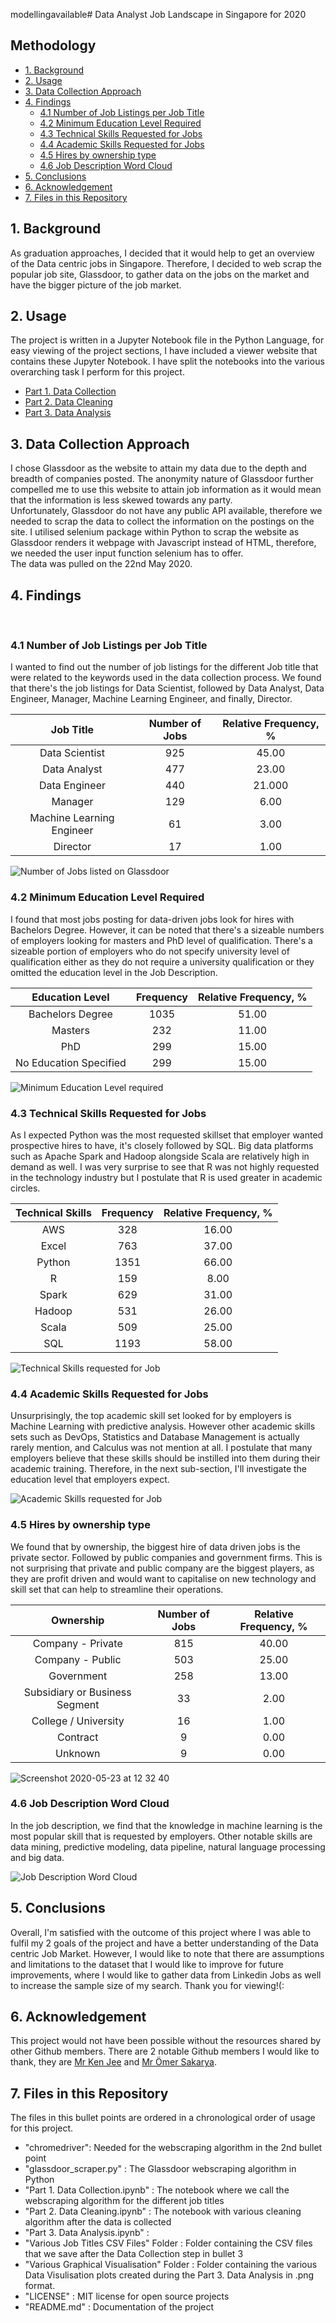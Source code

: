modellingavailable# Data Analyst Job Landscape in Singapore for 2020

## Methodology
* [1. Background](#point_1)
* [2. Usage](#point_2)
* [3. Data Collection Approach](#point_3)
* [4. Findings](#point_4)
  * [4.1 Number of Job Listings per Job Title](#point_4_1)
  * [4.2 Minimum Education Level Required](#point_4_2)
  * [4.3 Technical Skills Requested for Jobs](#point_4_3)
  * [4.4 Academic Skills Requested for Jobs](#point_4_4)
  * [4.5 Hires by ownership type](#point_4_5)
  * [4.6 Job Description Word Cloud](#point_4_6)
* [5. Conclusions](#point_5)
* [6. Acknowledgement](#point_6)
* [7. Files in this Repository](#point_7)


<a id="point_1"></a>
## 1. Background
As graduation approaches, I decided that it would help to get an overview of the Data centric jobs in Singapore. Therefore, I decided to web scrap the popular job site, Glassdoor, to gather data on the jobs on the market and have the bigger picture of the job market.


<a id="point_2"></a>
## 2. Usage
The project is written in a Jupyter Notebook file in the Python Language, for easy viewing of the project sections, I have included a viewer website that contains these Jupyter Notebook. I have split the notebooks into the various overarching task I perform for this project.
* [Part 1. Data Collection](https://nbviewer.jupyter.org/github/jamesgsw/Data-Analyst-Job-Landscape-in-2020/blob/master/Part%201.%20Data%20Collection.ipynb)
* [Part 2. Data Cleaning](https://nbviewer.jupyter.org/github/jamesgsw/Data-Analyst-Job-Landscape-in-2020/blob/master/Part%202.%20Data%20Cleaning.ipynb)
* [Part 3. Data Analysis](https://nbviewer.jupyter.org/github/jamesgsw/Exploring-the-Big-Data-and-Analytics-Job-Market-in-Singapore-2020/blob/master/Part%203.%20Data%20Analysis.ipynb)


<a id="point_3"></a>
## 3. Data Collection Approach
I chose Glassdoor as the website to attain my data due to the depth and breadth of companies posted. The anonymity nature of Glassdoor further compelled me to use this website to attain job information as it would mean that the information is less skewed towards any party.
<br> Unfortunately, Glassdoor do not have any public API available, therefore we needed to scrap the data to collect the information on the postings on the site. I utilised selenium package within Python to scrap the website as Glassdoor renders it webpage with Javascript instead of HTML, therefore, we needed the user input function selenium has to offer.
<br> The data was pulled on the 22nd May 2020.


<a id="point_4"></a>
## 4. Findings
<br>

<a id="point_4_1"></a>
<h3> 4.1 Number of Job Listings per Job Title </h3>
I wanted to find out the number of job listings for the different Job title that were related to the keywords used in the data collection process. We found that there's the job listings for Data Scientist, followed by Data Analyst, Data Engineer, Manager, Machine Learning Engineer, and finally, Director.

| Job Title	| Number of Jobs |	Relative Frequency, % |
| :---: | :---: | :---: |
| Data Scientist	| 925	| 45.00 |
| Data Analyst	| 477	| 23.00 |
| Data Engineer	| 440	| 21.000 |
| Manager	| 129	| 6.00 |
| Machine Learning Engineer	| 61	| 3.00 |
| Director	| 17 |	1.00 |

![Number of Jobs listed on Glassdoor](https://user-images.githubusercontent.com/36501392/84592079-6f4dd580-ae75-11ea-8235-83ef6543ef2e.png)

<a id="point_4_2"></a>
<h3> 4.2 Minimum Education Level Required </h3>
I found that most jobs posting for data-driven jobs look for hires with Bachelors Degree. However, it can be noted that there's a sizeable numbers of employers looking for masters and PhD level of qualification. There's a sizeable portion of employers who do not specify university level of qualification either as they do not require a university qualification or they omitted the education level in the Job Description.

|Education Level |	Frequency	| Relative Frequency, % |
| :---: | :---: | :---:|
|Bachelors Degree	| 1035 |	51.00 |
|Masters	| 232	| 11.00 |
|PhD	| 299	| 15.00 |
|No Education Specified	| 299	| 15.00 |

![Minimum Education Level required](https://user-images.githubusercontent.com/36501392/82721446-bf5ecf80-9cef-11ea-9f57-d48ad5d65426.png)

<a id="point_4_3"></a>
<h3> 4.3 Technical Skills Requested for Jobs </h3>
As I expected Python was the most requested skillset that employer wanted prospective hires to have, it's closely followed by SQL. Big data platforms such as Apache Spark and Hadoop alongside Scala are relatively high in demand as well.
I was very surprise to see that R was not highly requested in the technology industry but I postulate that R is used greater in academic circles.

| Technical Skills |	Frequency	| Relative Frequency, % |
| :---: | :---: | :---:|
| AWS	| 328	| 16.00 |
| Excel	| 763	| 37.00 |
| Python | 1351	| 66.00 |
| R	| 159	| 8.00 |
| Spark	| 629	| 31.00 |
| Hadoop | 531	| 26.00 |
| Scala	| 509	| 25.00 |
| SQL	| 1193	| 58.00 |

![Technical Skills requested for Job](https://user-images.githubusercontent.com/36501392/82721458-cd145500-9cef-11ea-80fe-48f0f39d6865.png)

<a id="point_4_4"></a>
<h3> 4.4 Academic Skills Requested for Jobs </h3>
Unsurprisingly, the top academic skill set looked for by employers is Machine Learning with predictive analysis. However other academic skills sets such as DevOps, Statistics and Database Management is actually rarely mention, and Calculus was not mention at all.
I postulate that many employers believe that these skills should be instilled into them during their academic training. Therefore, in the next sub-section, I'll investigate the education level that employers expect.

![Academic Skills requested for Job](https://user-images.githubusercontent.com/36501392/82721464-d3a2cc80-9cef-11ea-8ca8-1f0f14cb75db.png)

<a id="point_4_5"></a>
<h3> 4.5 Hires by ownership type </h3>
We found that by ownership, the biggest hire of data driven jobs is the private sector. Followed by public companies and government firms. This is not surprising that private and public company are the biggest players, as they are profit driven and would want to capitalise on new technology and skill set that can help to streamline their operations.

| Ownership	| Number of Jobs	| Relative Frequency, % |
| :---: | :---: | :---: |
| Company - Private |	815	| 40.00 |
| Company - Public	| 503	| 25.00 |
| Government	| 258	| 13.00 |
|Subsidiary or Business Segment	| 33	| 2.00 |
| College / University	| 16	| 1.00 |
| Contract	| 9	| 0.00 |
| Unknown	| 9	| 0.00 |

![Screenshot 2020-05-23 at 12 32 40](https://user-images.githubusercontent.com/36501392/82721645-8de70380-9cf1-11ea-9747-a1f81a8023db.png)


<a id="point_4_6"></a>
<h3> 4.6 Job Description Word Cloud </h3>
In the job description, we find that the knowledge in machine learning is the most popular skill that is requested by employers. Other notable skills are data mining, predictive modeling, data pipeline, natural language processing and big data.

![Job Description Word Cloud](https://user-images.githubusercontent.com/36501392/82721433-a9e9a580-9cef-11ea-86df-defbd17b1b34.png)


<a id="point_5"></a>
## 5. Conclusions
Overall, I'm satisfied with the outcome of this project where I was able to fulfil my 2 goals of the project and have a better understanding of the Data centric Job Market. However, I would like to note that there are assumptions and limitations to the dataset that I would like to improve for future improvements, where I would like to gather data from Linkedin Jobs as well to increase the sample size of my search.
Thank you for viewing!(:


<a id="point_6"></a>
## 6. Acknowledgement
This project would not have been possible without the resources shared by other Github members. There are 2 notable Github members I would like to thank, they are [Mr Ken Jee](https://github.com/PlayingNumbers) and [Mr Ömer Sakarya](https://github.com/arapfaik).


<a id="point_7"></a>
## 7. Files in this Repository
The files in this bullet points are ordered in a chronological order of usage for this project.
* "chromedriver": Needed for the webscraping algorithm in the 2nd bullet point
* "glassdoor_scraper.py" : The Glassdoor webscraping algorithm in Python
* "Part 1. Data Collection.ipynb" : The notebook where we call the webscraping algorithm for the different job titles
* "Part 2. Data Cleaning.ipynb" : The notebook with various cleaning algorithm after the data is collected
* "Part 3. Data Analysis.ipynb" :
* "Various Job Titles CSV Files" Folder : Folder containing the CSV files that we save after the Data Collection step in bullet 3
* "Various Graphical Visualisation" Folder : Folder containing the various Data Visulisation plots created during the Part 3. Data Analysis in .png format.
* "LICENSE" : MIT license for open source projects
* "README.md" : Documentation of the project
